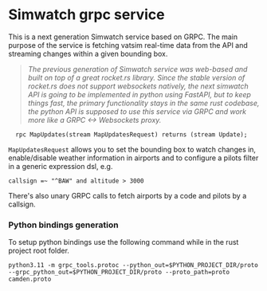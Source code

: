 # Simwatch grpc service

This is a next generation Simwatch service based on GRPC.
The main purpose of the service is fetching vatsim real-time data from the API and streaming changes within a given bounding box.

> _The previous generation of Simwatch service was web-based and built on top of a great rocket.rs library. Since the stable version of rocket.rs does not support websockets natively, the next simwatch API is going to be implemented in python using FastAPI, but to keep things fast, the primary functionality stays in the same rust codebase, the python API is supposed to use this service via GRPC and work more like a GRPC <-> Websockets proxy._

```
  rpc MapUpdates(stream MapUpdatesRequest) returns (stream Update);
```

`MapUpdatesRequest` allows you to set the bounding box to watch changes in, enable/disable weather information in airports and to configure a pilots filter in a generic expression dsl, e.g.

```
callsign =~ "^BAW" and altitude > 3000
```

There's also unary GRPC calls to fetch airports by a code and pilots by a callsign.

### Python bindings generation

To setup python bindings use the following command while in the rust project root folder.

```
python3.11 -m grpc_tools.protoc --python_out=$PYTHON_PROJECT_DIR/proto --grpc_python_out=$PYTHON_PROJECT_DIR/proto --proto_path=proto camden.proto
```
